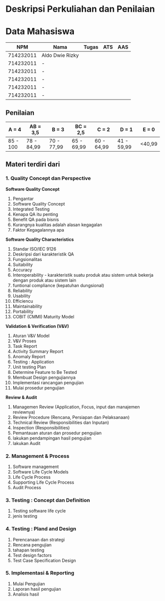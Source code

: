 # Deskripsi Perkuliahan dan Penilaian

# Data Mahasiswa
| NPM | Nama | Tugas | ATS | AAS|
| -------- | -------- | -------- | -------- |-------- |
| 714232011 | Aldo Dwie Rizky |  |   |
| 714232011 |- |  |   |
| 714232011 |- |  |   |
| 714232011 | - |  |   |
| 714232011 | - |  |   |
| 714232011 | - |  |   |


## Penilaian 
| A = 4 | AB = 3,5 | B = 3 | BC = 2,5 |C = 2 |D = 1 | E = 0|
| -------- | -------- | -------- | -------- |-------- |-------- |-------- |
| 85 - 100 | 78 - 84,99 | 70 - 77,99 | 65 - 69,99 | 60 - 64,99 | 41 - 59,99 | <40,99|

## Materi terdiri dari
### 1. Quality Concept dan Perspective
**Software Quality Concept**
1. Pengantar
2. Software Quality Concept
3. Integrated Testing
4. Kenapa QA itu penting
5. Benefit QA pada bisnis
6. Kurangnya kualitas adalah alasan kegagalan
7. Faktor Kegagalannya apa

**Software Quality Characteristics**
1. Standar ISO/IEC 9126
2. Deskripsi dari karakteristik QA
3. Fungsionalitas
4. Suitability
5. Accuracy
6. Interoperability - karakteristik suatu produk atau sistem untuk bekerja dengan produk atau sistem lain
7. funtional compliance (kepatuhan dungsional)
8. Reliability
9. Usability
10. Efficiencu
11. Maintainability
12. Portability
13. COBIT (CMMI) Maturity Model

**Validation & Verification (V&V)**
1. Aturan V&V Model
2. V&V Proses
3. Task Report
4. Activity Summary Report
5. Anomaly Report
6. Testing : Application
7. Unit testing Plan
8. Determine Feature to Be Tested
9. Membuat Design pengujiannya
10. Implementasi rancangan pengujian
11. Mulai prosedur pengujian

**Review & Audit**
1. Managemen Review (Application, Focus, input dan manajemen reviewnya)
2. Review Procedure (Rencana, Persiapan dan Pelaksanaan)
3. Technical Review (Responsibilities dan Inputan)
4. Inspection (Responsibilities)
5. Pemantauan aturan dan prosedur pengujian
6. lakukan pendampingan hasil pengujian
7. lakukan Audit

### 2. Management & Process
1. Software management
2. Software Life Cycle Models
3. Life Cycle Process
4. Supporting Life Cycle Process
5. Audit Process

### 3. Testing : Concept dan Definition
1. Testing software life cycle
2. jenis testing

### 4. Testing : Pland and Design
1. Perencanaan dan strategi
2. Rencana pengujian
3. tahapan testing
4. Test design factors
5. Test Case Specification Design

### 5. Implementasi & Reporting
1. Mulai Pengujian
2. Laporan hasil pengujian
3. Analisis hasil



